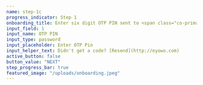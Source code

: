 ```yaml
---
name: step-1c
progress_indicator: Step 1
onboarding_title: Enter six digit OTP PIN sent to <span class="co-primary">+234 *** *** 3876</span>
input_field: 1
input_name: OTP PIN
input_type: password
input_placeholder: Enter OTP Pin
input_helper_text: Didn't get a code? [Resend](http://eyowo.com)
active_button: false
button_value: "NEXT"
step_progress_bar: true
featured_image: "/uploads/onboarding.jpeg"
---
```


